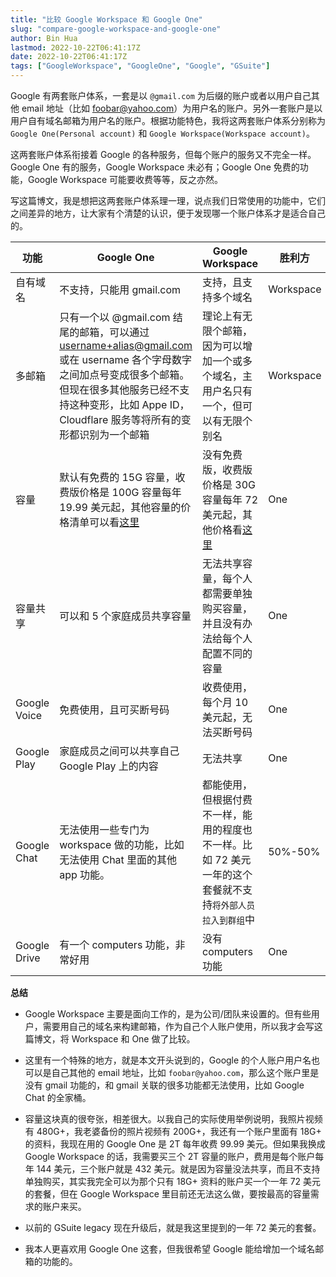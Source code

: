 ```yaml
---
title: "比较 Google Workspace 和 Google One"
slug: "compare-google-workspace-and-google-one"
author: Bin Hua
lastmod: 2022-10-22T06:41:17Z
date: 2022-10-22T06:41:17Z
tags: ["GoogleWorkspace", "GoogleOne", "Google", "GSuite"]
---
```


Google 有两套账户体系，一套是以 `@gmail.com` 为后缀的账户或者以用户自己其他 email 地址（比如 foobar@yahoo.com）为用户名的账户。另外一套账户是以用户自有域名邮箱为用户名的账户。根据功能特色，我将这两套账户体系分别称为 `Google One(Personal account)` 和 `Google Workspace(Workspace account)`。

这两套账户体系衔接着 Google 的各种服务，但每个账户的服务又不完全一样。Google One 有的服务，Google Workspace 未必有；Google One 免费的功能，Google Workspace 可能要收费等等，反之亦然。

写这篇博文，我是想把这两套账户体系理一理，说点我们日常使用的功能中，它们之间差异的地方，让大家有个清楚的认识，便于发现哪一个账户体系才是适合自己的。

|功能|Google One|Google Workspace|胜利方|
|---|---|---|---|
|自有域名|不支持，只能用 gmail.com|支持，且支持多个域名|Workspace|
|多邮箱|只有一个以 @gmail.com 结尾的邮箱，可以通过 username+alias@gmail.com 或在 username 各个字母数字之间加点号变成很多个邮箱。但现在很多其他服务已经不支持这种变形，比如 Appe ID，Cloudflare 服务等将所有的变形都识别为一个邮箱|理论上有无限个邮箱，因为可以增加一个或多个域名，主用户名只有一个，但可以有无限个别名|Workspace|
|容量|默认有免费的 15G 容量，收费版价格是 100G 容量每年 19.99 美元起，其他容量的价格清单可以看[这里](https://one.google.com/about/plans)|没有免费版，收费版价格是 30G 容量每年 72 美元起，其他价格看[这里](https://workspace.google.com/pricing.html)|One|
|容量共享|可以和 5 个家庭成员共享容量|无法共享容量，每个人都需要单独购买容量，并且没有办法给每个人配置不同的容量|One|
|Google Voice|免费使用，且可买断号码|收费使用，每个月 10 美元起，无法买断号码|One|
|Google Play|家庭成员之间可以共享自己 Google Play 上的内容|无法共享|One|
|Google Chat|无法使用一些专门为 workspace 做的功能，比如无法使用 Chat 里面的其他 app 功能。|都能使用，但根据付费不一样，能用的程度也不一样。比如 72 美元一年的这个套餐就不支持`将外部人员拉入到群组`中|50%-50%|
|Google Drive|有一个 computers 功能，非常好用|没有 computers 功能|One|

**总结**

- Google Workspace 主要是面向工作的，是为公司/团队来设置的。但有些用户，需要用自己的域名来构建邮箱，作为自己个人账户使用，所以我才会写这篇博文，将 Workspace 和 One 做了比较。

- 这里有一个特殊的地方，就是本文开头说到的，Google 的个人账户用户名也可以是自己其他的 email 地址，比如 `foobar@yahoo.com`，那么这个账户里是没有 gmail 功能的，和 gmail 关联的很多功能都无法使用，比如 Google Chat 的全家桶。

- 容量这块真的很夸张，相差很大。以我自己的实际使用举例说明，我照片视频有 480G+，我老婆备份的照片视频有 200G+，我还有一个账户里面有 18G+ 的资料，我现在用的 Google One 是 2T 每年收费 99.99 美元。但如果我换成 Google Workspace 的话，我需要买三个 2T 容量的账户，费用是每个账户每年 144 美元，三个账户就是 432 美元。就是因为容量没法共享，而且不支持单独购买，其实我完全可以为那个只有 18G+ 资料的账户买一个一年 72 美元的套餐，但在 Google Workspace 里目前还无法这么做，要按最高的容量需求的账户来买。

- 以前的 GSuite legacy 现在升级后，就是我这里提到的一年 72 美元的套餐。

- 我本人更喜欢用 Google One 这套，但我很希望 Google 能给增加一个域名邮箱的功能的。

